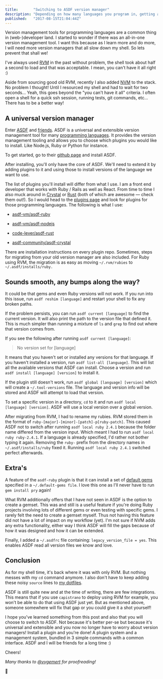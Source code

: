 ```yaml
---
title:       "Switching to ASDF version manager"
description: "Depending on how many languages you program in, getting all their version managers installed, added to <code>$PATH</code>, configured etc... becomes quite a pain when setting up a new system, or even figuring out how this one works because you've used something else for a while."
published:   "2017-08-15T21:04:44Z"
---
```


<Media
    src="/media/posts/asdfmovie-banner.svg"
    alt="asdfmovie quote from youtube"
    width="356"
    height="200"
/>

Version management tools for programming languages are a common thing in (web-)developer land.
I started to wonder if there was an all-in-one version management tool.
I want this because as I learn more and do more, I will need more version managers that all
slow down my shell. So lets prevent that shall we!

I've always used [RVM](https://rvm.io "Visit rvm.io") in the past without problem, the shell took about half a
second to load and that was acceptable. I mean, you can't have it all right :)

Aside from sourcing good old RVM, recently I also added [NVM](https://github.com/creationix/nvm "Visit creationix/nvm on github") to the stack.
No problem I thought! Until I resourced my shell and had to wait for two seconds... Yeah,
this goes beyond the "you can't have it all" criteria. I often open a shell for a quick ssh session,
running tests, git commands, etc... There has to be a better way!

## A universal version manager

Enter [ASDF](https://github.com/asdf-vm/asdf "Visit asdf-vm/asdf on github") and [friends](https://github.com/asdf-vm/asdf-plugins "Visit asdf-vm/asdf-plugins on github").
ASDF is a universal and extensible version management tool for many [programming languages](https://github.com/asdf-vm/asdf-plugins "Visit asdf-vm/asdf-plugins on github").
It provides the version management tooling and allows you to choose which plugins you would like to install.
Like Node.js, Ruby or Python for instance.

To get started, go to their [github page](https://github.com/asdf-vm/asdf "Visit asdf-vm/asdf on github") and install ASDF.

After installing, you'll only have the core of ASDF.
We'll need to extend it by adding plugins to it and using those to install versions
of the language we want to use.

The list of plugins you'll install will differ from what I use.
I am a front end developer that works with Ruby / Rails as well as React.
From time to time I also muck around in [Crystal](https://crystal-lang.org/ "Visit crystal-lang.org") or [Rust](https://www.rust-lang.org/en-US/ "Visit rust-lang.org")
(both of which are awesome &mdash; check them out!). So I would head to the [plugins page](https://github.com/asdf-vm/asdf-plugins "Visit asdf-vm plugins page")
and look for plugins for those programming languages. The following is what I use:

* [asdf-vm/asdf-ruby](https://github.com/asdf-vm/asdf-ruby "Visit asdf-vm-asdf-ruby")

* [asdf-vm/asdf-nodejs](https://github.com/asdf-vm/asdf-nodejs "Visit asdf-vm/asdf-nodejs on github")

* [code-lever/asdf-rust](https://github.com/code-lever/asdf-rust "Visit code-lever/asdf-rust on github")

* [asdf-community/asdf-crystal](https://github.com/asdf-community/asdf-crystal "Visit asdf-community/asdf-crystal on github")

There are installation instructions on every plugin repo. Sometimes, steps
for migrating from your old version manager are also included.
For Ruby using RVM, the migration is as easy as moving `~/.rvm/rubies` to `~/.asdf/installs/ruby.`

## Sounds smooth, any bumps along the way?

It could be that gems and even Ruby versions will not work. If you run into this issue,
run `asdf reshim [language]` and restart your shell to fix any broken paths.

If the problem persists, you can run `asdf current [language]` to find the current version.
It will also print the path to the version file that defined it.
This is much simpler than running a mixture of `ls` and `grep` to find out where that version comes from.

If you see the following after running `asdf current [language]`:

> No version set for [language]

It means that you haven't set or installed any versions for that language.
If you haven't installed a version, run `asdf list-all [language]`.
This will list all the available versions that ASDF can install. Choose a version and run
`asdf install [language] [version]` to install it.

If the plugin still doesn't work, run `asdf global [language] [version]` which will create a `~/.tool-versions` file.
The language and version info will be stored and ASDF will attempt to load that version.

To set a specific version in a directory, `cd` to it and run
`asdf local [language] [version]`. ASDF will use a local version over a global version.

After migrating from RVM, I had to rename my rubies.
RVM stored them in the format of `ruby-[major]-[minor]-[patch]-p[ruby-patch]`.
This caused ASDF not to switch after running `asdf local ruby 2.4.1` because the folder
name differed from the version input. Which meant I had to run `asdf local ruby ruby-2.4.1`.
If a language is already specified, I'd rather not bother typing it again.
Removing the `ruby-` prefix from the directory names in `~/.asdf/installs/ruby` fixed it.
Running `asdf local ruby 2.4.1` switched perfect afterwards.

## Extra's

A feature of the `asdf-ruby` plugin is that it can install a set of [default gems](https://github.com/asdf-vm/asdf-ruby#default-gems "Visit asdf-vm/asdf-ruby section on default gems")
specified in a `~/.default-gems file`. I love this one as I'll never have to run `gem install pry` again!

What RVM additionally offers that I have not seen in ASDF is the option to create a gemset.
This was and still is a useful feature if you're doing Ruby projects involving lots of different
gems or even testing with specific gems. I rarely felt the need to create a gemset myself.
Thus not having this feature did not have a lot of impact on my workflow (yet).
I'm not sure if NVM adds any extra functionality, either way I think ASDF will fill the
gaps because of how it was designed and how it can be extended.

Finally, I added a `~/.asdfrc` file containing: `legacy_version_file = yes`.
This enables ASDF read all version files we know and love.

## Conclusion

As for my shell time, it's back where it was with only RVM. But nothing messes with my `cd` command anymore.
I also don't have to keep adding these noisy `source` lines to [my dotfiles](https://github.com/sidofc/dotfiles "Visit SidOfc/dotfiles on github").

ASDF is still quite new and at the time of writing, there are few integrations.
This means that if you use `capistrano` to deploy using RVM for example, you won't be able to do that using ASDF just yet.
But as mentioned above, someone somewhere will fix that gap or you could give it a shot yourself!

I hope you've learned something from this post and also that you will choose to switch to ASDF.
Not because it's better per-se but because it's universal and extensible and you now no longer have
to worry about version managers! Install a plugin and you're done! A plugin system and a management system,
bundled in 3 simple commands with a common interface. ASDF and I will be friends for a long time :)

Cheers!

*Many thanks to [@vvgemert](https://medium.com/@vvangemert "Visit Vincent van Gemert on Medium") for proofreading!*

:wave:
